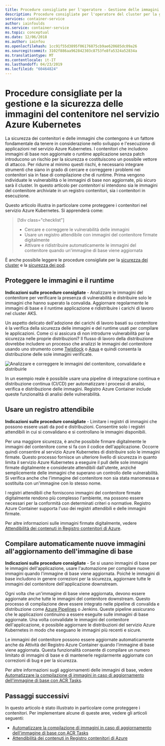 ```yaml
---
title: Procedure consigliate per l'operatore - Gestione delle immagini del contenitore nel servizio Azure Kubernetes
description: Procedure consigliate per l'operatore del cluster per la gestione e la protezione delle immagini del contenitore nel servizio Azure Kubernetes
services: container-service
author: iainfoulds
ms.service: container-service
ms.topic: conceptual
ms.date: 12/06/2018
ms.author: iainfou
ms.openlocfilehash: 1cc91f55d3895f06176875cb9ae620685dc09a26
ms.sourcegitcommit: 3102f886aa962842303c8753fe8fa5324a52834a
ms.translationtype: MT
ms.contentlocale: it-IT
ms.lasthandoff: 04/23/2019
ms.locfileid: "60464824"
---
```

# <a name="best-practices-for-container-image-management-and-security-in-azure-kubernetes-service-aks"></a>Procedure consigliate per la gestione e la sicurezza delle immagini del contenitore nel servizio Azure Kubernetes

La sicurezza dei contenitori e delle immagini che contengono è un fattore fondamentale da tenere in considerazione nello sviluppo e l'esecuzione di applicazioni nel servizio Azure Kubernetes. I contenitori che includono immagini di base non aggiornate o runtime applicazione senza patch introducono un rischio per la sicurezza e costituiscono un possibile vettore di attacco. Per ridurre al minimo questi rischi, è necessario integrare strumenti che siano in grado di cercare e correggere i problemi nei contenitori sia in fase di compilazione che di runtime. Prima vengono individuate le vulnerabilità o le immagini di base non aggiornate, più sicuro sarà il cluster. In questo articolo per *contenitori* si intendono sia le immagini del contenitore archiviate in un registro contenitori, sia i contenitori in esecuzione.

Questo articolo illustra in particolare come proteggere i contenitori nel servizio Azure Kubernetes. Si apprenderà come:

> [!div class="checklist"]
> * Cercare e correggere le vulnerabilità delle immagini
> * Usare un registro attendibile con immagini del contenitore firmate digitalmente
> * Attivare e ridistribuire automaticamente le immagini del contenitore quando un'immagine di base viene aggiornata

È anche possibile leggere le procedure consigliate per la [sicurezza dei cluster][best-practices-cluster-security] e la [sicurezza dei pod][best-practices-pod-security].

## <a name="secure-the-images-and-run-time"></a>Proteggere le immagini e il runtime

**Indicazioni sulle procedure consigliate** - Analizzare le immagini del contenitore per verificare la presenza di vulnerabilità e distribuire solo le immagini che hanno superato la convalida. Aggiornare regolarmente le immagini di base e il runtime applicazione e ridistribuire i carichi di lavoro nel cluster AKS.

Un aspetto delicato dell'adozione dei carichi di lavoro basati su contenitore è la verifica della sicurezza delle immagini e del runtime usati per compilare le applicazioni. Come ci si assicura di non introdurre vulnerabilità per la sicurezza nelle proprie distribuzioni? Il flusso di lavoro della distribuzione dovrebbe includere un processo che analizzi le immagini del contenitore usando uno strumento come [Twistlock][twistlock] o [Aqua][aqua] e quindi consenta la distribuzione delle sole immagini verificate.

![Analizzare e correggere le immagini del contenitore, convalidarle e distribuirle](media/operator-best-practices-container-security/scan-container-images-simplified.png)

In un esempio reale è possibile usare una pipeline di integrazione continua e distribuzione continua (CI/CD) per automatizzare i processi di analisi, verifica e distribuzione delle immagini. Registro Azure Container include queste funzionalità di analisi delle vulnerabilità.

## <a name="use-a-trusted-registry"></a>Usare un registro attendibile

**Indicazioni sulle procedure consigliate** - Limitare i registri di immagini che possono essere usati da pod e distribuzioni. Consentire solo i registri attendibili in cui si convalidano e si controllano le immagini disponibili.

Per una maggiore sicurezza, è anche possibile firmare digitalmente le immagini del contenitore come si fa con il codice dell'applicazione. Occorre quindi consentire al servizio Azure Kubernetes di distribuire solo le immagini firmate. Questo processo fornisce un ulteriore livello di sicurezza in quanto limita il servizio Azure Kubernetes a eseguire il pull delle sole immagini firmate digitalmente e considerate attendibili dall'utente, anziché semplicemente delle immagini che superano un controllo delle vulnerabilità. Si verifica anche che l'immagine del contenitore non sia stata manomessa e sostituita con un'immagine con lo stesso nome.

I registri attendibili che forniscono immagini del contenitore firmate digitalmente rendono più complesso l'ambiente, ma possono essere necessari per la conformità con determinati criteri o normative. Registro Azure Container supporta l'uso dei registri attendibili e delle immagini firmate.

Per altre informazioni sulle immagini firmate digitalmente, vedere [Attendibilità dei contenuti in Registro contenitori di Azure][acr-content-trust].

## <a name="automatically-build-new-images-on-base-image-update"></a>Compilare automaticamente nuove immagini all'aggiornamento dell'immagine di base

**Indicazioni sulle procedure consigliate** - Se si usano immagini di base per le immagini dell'applicazione, usare l'automazione per compilare nuove immagini quando l'immagine di base viene aggiornata. Poiché le immagini di base includono in genere correzioni per la sicurezza, aggiornare tutte le immagini del contenitore dell'applicazione downstream.

Ogni volta che un'immagine di base viene aggiornata, devono essere aggiornate anche tutte le immagini del contenitore downstream. Questo processo di compilazione deve essere integrato nelle pipeline di convalida e distribuzione come [Azure Pipelines][azure-pipelines] o Jenkins. Queste pipeline assicurano che le applicazioni continuino a essere eseguite sulle immagini di base aggiornate. Una volta convalidate le immagini del contenitore dell'applicazione, è possibile aggiornare le distribuzioni del servizio Azure Kubernetes in modo che eseguano le immagini più recenti e sicure.

Le immagini del contenitore possono essere aggiornate automaticamente anche da Attività del Registro Azure Container quando l'immagine di base viene aggiornata. Questa funzionalità consente di compilare un numero limitato di immagini di base e di mantenerle regolarmente aggiornate con correzioni di bug e per la sicurezza.

Per altre informazioni sugli aggiornamenti delle immagini di base, vedere [Automatizzare la compilazione di immagini in caso di aggiornamento dell'immagine di base con ACR Tasks][acr-base-image-update].

## <a name="next-steps"></a>Passaggi successivi

In questo articolo è stato illustrato in particolare come proteggere i contenitori. Per implementare alcune di queste aree, vedere gli articoli seguenti:

* [Automatizzare la compilazione di immagini in caso di aggiornamento dell'immagine di base con ACR Tasks][acr-base-image-update]
* [Attendibilità dei contenuti in Registro contenitori di Azure][acr-content-trust]

<!-- EXTERNAL LINKS -->
[azure-pipelines]: /azure/devops/pipelines/?view=vsts
[twistlock]: https://www.twistlock.com/
[aqua]: https://www.aquasec.com/

<!-- INTERNAL LINKS -->
[best-practices-cluster-security]: operator-best-practices-cluster-security.md
[best-practices-pod-security]: developer-best-practices-pod-security.md
[acr-content-trust]: ../container-registry/container-registry-content-trust.md
[acr-base-image-update]: ../container-registry/container-registry-tutorial-base-image-update.md

